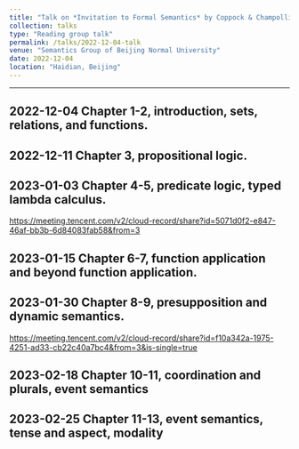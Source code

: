 ```yaml
---
title: "Talk on *Invitation to Formal Semantics* by Coppock & Champollion"
collection: talks
type: "Reading group talk"
permalink: /talks/2022-12-04-talk
venue: "Semantics Group of Beijing Normal University"
date: 2022-12-04
location: "Haidian, Beijing"
---
```


------
2022-12-04  Chapter 1-2, introduction, sets, relations, and functions.
------
2022-12-11  Chapter 3, propositional logic.
------
2023-01-03  Chapter 4-5, predicate logic, typed lambda calculus.
------
https://meeting.tencent.com/v2/cloud-record/share?id=5071d0f2-e847-46af-bb3b-6d84083fab58&from=3

2023-01-15  Chapter 6-7, function application and beyond function application.
------
2023-01-30  Chapter 8-9, presupposition and dynamic semantics.
------
https://meeting.tencent.com/v2/cloud-record/share?id=f10a342a-1975-4251-ad33-cb22c40a7bc4&from=3&is-single=true

2023-02-18  Chapter 10-11, coordination and plurals, event semantics
------
2023-02-25  Chapter 11-13, event semantics, tense and aspect, modality
------
